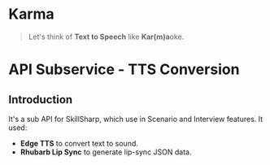 # Karma

> Let's think of **Text to Speech** like **Kar(m)a**oke.

# API Subservice - TTS Conversion

## Introduction

It's a sub API for SkillSharp, which use in Scenario and Interview features. It used: 
- **Edge TTS** to convert text to sound.
- **Rhubarb Lip Sync** to generate lip-sync JSON data.